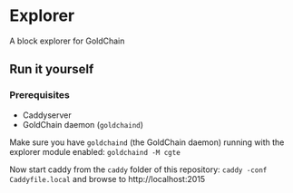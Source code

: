 # Explorer

A block explorer for GoldChain

## Run it yourself

### Prerequisites
* Caddyserver
* GoldChain daemon (`goldchaind`)


Make sure you have `goldchaind` (the GoldChain daemon) running with the explorer module enabled:
`goldchaind -M cgte`

Now start caddy from the `caddy` folder of this repository:
`caddy -conf Caddyfile.local`
and browse to http://localhost:2015
